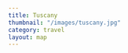 ```yaml
---
title: Tuscany
thumbnail: "/images/tuscany.jpg"
category: travel
layout: map
---
```

<head>
  <script src="text/javascript" src="https://maps.googleapis.com/maps/api/js?key=AIzaSyBjiDtJdMbIB54fTQAPJV7bljadWrv0Jww" type="text/javascript"></script>
</head>

<body>
  <div id="map"></div>
  
<script type="text/javascript">
    var locations = [['Bondi Beach', -33.890542, 151.274856, 4],['Coogee Beach', -33.923036, 151.259052, 5],['Cronulla Beach', -34.028249, 151.157507, 3],['Manly Beach', -33.80010128657071, 151.28747820854187, 2],['Maroubra Beach', -33.950198, 151.259302, 1]];

    var map = new google.maps.Map(document.getElementById('map'), {
      zoom: 10,
      center: new google.maps.LatLng(-33.92, 151.25),
      mapTypeId: google.maps.MapTypeId.ROADMAP
    });

    var infowindow = new google.maps.InfoWindow();

    var marker, i;

    for (i = 0; i < locations.length; i++) { 
      marker = new google.maps.Marker({
        position: new google.maps.LatLng(locations[i][1], locations[i][2]),
        map: map
      });

      google.maps.event.addListener(marker, 'click', (function(marker, i) {
        return function() {
          infowindow.setContent(locations[i][0]);
          infowindow.open(map, marker);
        }
      })(marker, i));
    }
  </script>
</body>
</html>
